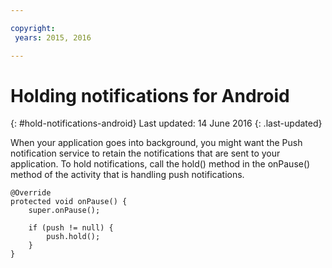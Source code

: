 ```yaml
---

copyright:
 years: 2015, 2016

---
```


# Holding notifications for Android
{: #hold-notifications-android}
Last updated: 14 June 2016
{: .last-updated}

When your application goes into background, you might want the Push notification service to retain the notifications that are sent to your application. To hold notifications, call the hold() method in the onPause() method of the activity that is handling push notifications.

```
@Override
protected void onPause() {
    super.onPause();

    if (push != null) {
        push.hold();
    }
} 
```